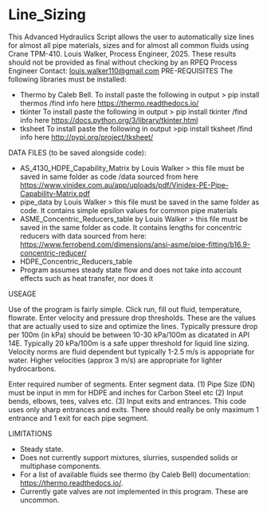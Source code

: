 # Line_Sizing
This Advanced Hydraulics Script allows the user to automatically size lines for almost all pipe materials, sizes and for almost all common fluids using Crane TPM-410. Louis Walker, Process Engineer, 2025. These results should not be provided as final without checking by an RPEQ Process Engineer Contact: louis.walker110@gmail.com
PRE-REQUISITES
The following libraries must be installed:
* Thermo by Caleb Bell. To install paste the following in output > pip install thermos /find info here https://thermo.readthedocs.io/
* tkinter To install paste the following in output > pip install tkinter /find info here https://docs.python.org/3/library/tkinter.html
* tksheet To install paste the following in output >pip install tksheet /find info here http://pypi.org/project/tksheet/

DATA FILES (to be saved alongside code):
* AS_4130_HDPE_Capability_Matrix by Louis Walker > this file must be saved in same folder as code /data sourced from here https://www.vinidex.com.au/app/uploads/pdf/Vinidex-PE-Pipe-Capability-Matrix.pdf
* pipe_data by Louis Walker > this file must be saved in the same folder as code. It contains simple epsilon values for common pipe materials
* ASME_Concentric_Reducers_table by Louis Walker > this file must be saved in the same folder as code. It contains lengths for concentric reducers with data sourced from here: 
 https://www.ferrobend.com/dimensions/ansi-asme/pipe-fitting/b16.9-concentric-reducer/
* HDPE_Concentric_Reducers_table
* Program assumes steady state flow and does not take into account effects such as heat transfer, nor does it 

USEAGE

Use of the program is fairly simple. Click run, fill out fluid, temperature, flowrate.
Enter velocity and pressure drop thresholds. These are the values that are actually used to size and optimize the lines. 
Typically pressure drop per 100m (in kPa) should be between 
10-30 kPa/100m as dicatated in API 14E. Typically 20 kPa/100m is a safe upper threshold for liquid line sizing. 
Velocity norms are fluid dependent but typically 1-2.5 m/s is appopriate for water. 
Higher velocities (approx 3 m/s) are appropriate for lighter hydrocarbons.

Enter required number of segments.
Enter segment data. 
	(1) Pipe Size (DN) must be input in mm for HDPE and inches for Carbon Steel etc
	(2) Input bends, elbows, tees, valves etc.
 	(3) Input exits and entrances. This code uses only sharp entrances and exits. There should really be only maximum 1 entrance and 1 exit
  	    for each pipe segment.

LIMITATIONS

- Steady state.
- Does not currently support mixtures, slurries, suspended solids or multiphase components.
- For a list of available fluids see thermo (by Caleb Bell) documentation: https://thermo.readthedocs.io/.
- Currently gate valves are not implemented in this program. These are uncommon.
